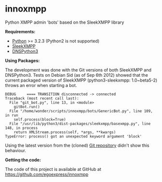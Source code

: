 innoxmpp
========

Python XMPP admin 'bots' based on the SleekXMPP library

**Requirements:**

* [Python](http://www.python.org) >= 3.2.3 (Python2 is not supported)
* [SleekXMPP](http://sleekxmpp.com/)
* [DNSPython3](http://www.dnspython.com/)

**Using Packages:**

The development was done with the Git versions of both SleekXMPP and DNSPython3.
Tests on Debian Sid (as of Sep 6th 2012) showed that the current packaged version
of SleekXMPP (python3-sleekxmpp: 1.0~beta5-2) throws an error when starting a bot.

    DEBUG     ==== TRANSITION disconnected -> connected
    Traceback (most recent call last):
      File "git_bot.py", line 13, in <module>
        gitBot.run()    
      File "/home/wonder/scripts/innoxmpp/bots/GenericBot.py", line 109, in run
        self.process(block=True)
      File "/usr/lib/python3/dist-packages/sleekxmpp/basexmpp.py", line 148, in process
        return XMLStream.process(self, *args, **kwargs)
    TypeError: process() got an unexpected keyword argument 'block'

Using the latest version from the (cloned) [Git repository](https://github.com/egoexpress/SleekXMPP) didn't show this behaviour.

**Getting the code:**

The code of this project is available at GitHub at <https://github.com/egoexpress/innoxmpp>